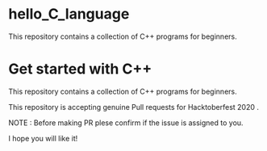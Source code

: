 # hello_C_language
This repository contains a collection of C++ programs for beginners.
# Get started with C++
This repository contains a collection of C++ programs for beginners.

This repository is accepting genuine Pull requests for Hacktoberfest 2020 .
 
 NOTE : Before making PR plese confirm if the issue is assigned to you.


I hope you will like it!